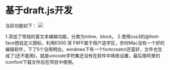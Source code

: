 # 基于draft.js开发

当前功能如下：
![](https://github.com/yangdongMC/BlogEditor/blob/master/src/assets/images/use.png)


1.添加了常规的富文本编辑功能，分类为inline、block。
2.使用css3的@font-face想自定义图标，利用E000 至 F8FF属于用户造字区，奈何Mac没有一个好的编辑软件，下了5个没用明白，windows下有一个fontcreator还蛮好，文件也生成了(还不能用)，就是unicode字符集还没有在软件中熟练设置，最后用阿里的iconfont下载文件后在项目中使用。

